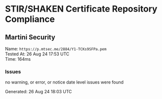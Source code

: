 # STIR/SHAKEN Certificate Repository Compliance

## Martini Security

Name: `https://p.mtsec.me/2884/Y1-TCKs9SFPa.pem`\
Tested At: 26 Aug 24 17:53 UTC\
Time: 164ms

### Issues

no warning, or error, or notice date level issues were found

Generated: 26 Aug 24 18:03 UTC